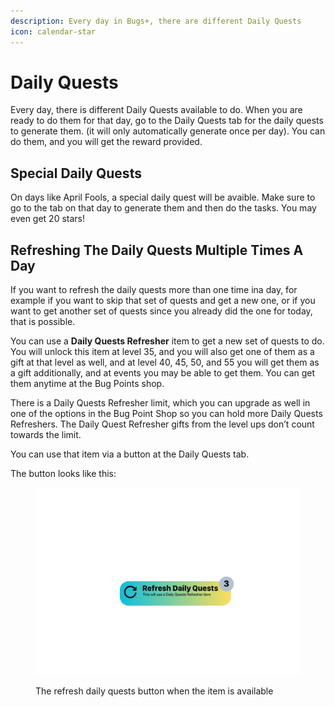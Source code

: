 ```yaml
---
description: Every day in Bugs+, there are different Daily Quests
icon: calendar-star
---
```


# Daily Quests

Every day, there is different Daily Quests available to do. When you are ready to do them for that day, go to the Daily Quests tab for the daily quests to generate them. (it will only automatically generate once per day). You can do them, and you will get the reward provided.

## Special Daily Quests

On days like April Fools, a special daily quest will be avaible. Make sure to go to the tab on that day to generate them and then do the tasks. You may even get 20 stars!

## Refreshing The Daily Quests Multiple Times A Day

If you want to refresh the daily quests more than one time ina day, for example if you want to skip that set of quests and get a new one, or if you want to get another set of quests since you already did the one for today, that is possible.

You can use a **Daily Quests Refresher** item to get a new set of quests to do. You will unlock this item at level 35, and you will also get one of them as a gift at that level as well, and at level 40, 45, 50, and 55 you will get them as a gift additionally, and at events you may be able to get them. You can get them anytime at the Bug Points shop.

There is a Daily Quests Refresher limit, which you can upgrade as well in one of the options in the Bug Point Shop so you can hold more Daily Quests Refreshers. The Daily Quest Refresher gifts from the level ups don’t count towards the limit.

You can use that item via a button at the Daily Quests tab.

The button looks like this:

<figure><img src="../.gitbook/assets/Refresh Daily Quests.png" alt=""><figcaption><p>The refresh daily quests button when the item is available</p></figcaption></figure>
